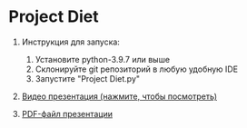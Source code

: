 # Project Diet

1. Инструкция для запуска:
    1. Установите python-3.9.7 или выше
    2. Склонируйте git репозиторий в любую удобную IDE
    3. Запустите "Project Diet.py"

2. [Видео презентация (нажмите, чтобы посмотреть)](https://drive.google.com/file/d/1Kwn38nIm69MPpaemutlNBHuSfPUn8YvR/view)

3. [PDF-файл презентации](project_diet_presentation.pdf)

